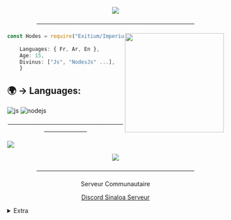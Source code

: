 <p align="center">
<img align='back' src="https://media.discordapp.net/attachments/855789607349649408/863136763031191633/MOSHED-2021-5-1-1-39-8.gif">
</p>
<p align="center">
─────────────────────────────────────
</p>

<img align='right' src="https://cdn.discordapp.com/attachments/855789607349649408/863136547956195358/a_5172a4c393e093113ef1d3ff2a545b60.gif" width="230" width="230">

```javascript
const Hodes = require("Exitium/Imperium");
    
    Languages: { Fr, Ar, En },
    Age: 15,
    Divinus: ["Js", "NodesJs" ...],
    }
```

## 🌍 → Languages:
<p>

  <img alt="js" src="https://img.shields.io/badge/-Javascript-FFEE00?style=flat-square&logo=javascript&logoColor=black" />
  <img alt="nodejs" src="https://img.shields.io/badge/-NodeJS-43853D?style=flat-square&logo=Node.js&logoColor=white" />

</p> 

<p align="center">
─────────────────────────────────────
</p>


<a href="https://github.com/HodesR">
  <img src="https://img.shields.io/github/followers/HodesR">
</a>

<p align="center">
   <img src="https://cdn.discordapp.com/attachments/791761561332482071/863141745298505788/Cherished_Princess_-_The_Forgotten_Twins.gif">
</p>

<p align="center">
─────────────────────────────────────
</p>
<p align="center">
Serveur Communautaire
<p align="center">
    <a href="https://discord.gg/Gtk92nhkhg">Discord Sinaloa Serveur</a>

<details>
  <summary>Extra</summary>
<details>
  <summary>Socials</summary>
    <p align="center">
    Sociales:
<p align="center"> 
    ﹒
    <a href="https://www.youtube.com/channel/UCZR_K-aC-P7T1bHkv-R4KeQ">Youtube</a>
    ﹒
    <a href="https://www.twitch.tv/hodesr">Twitch</a>
    ﹒
</p>
</details>

<details>
  <summary>Mon Bot</summary>
    <p align="center">
    Bot Chandler :
<p align="center"> 
    ﹒
    <a href="https://discord.com/api/oauth2/authorize?client_id=838545491695763486&permissions=8&scope=bot">Invite Chandler Bot</a>
    ﹒
</p>
</details>

</details>

